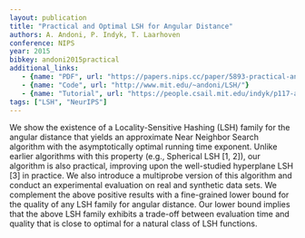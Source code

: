 ```yaml
---
layout: publication
title: "Practical and Optimal LSH for Angular Distance"
authors: A. Andoni, P. Indyk, T. Laarhoven
conference: NIPS
year: 2015
bibkey: andoni2015practical
additional_links:
   - {name: "PDF", url: "https://papers.nips.cc/paper/5893-practical-and-optimal-lsh-for-angular-distance.pdf"}
   - {name: "Code", url: "http://www.mit.edu/~andoni/LSH/"}
   - {name: "Tutorial", url: "https://people.csail.mit.edu/indyk/p117-andoni.pdf"}
tags: ["LSH", "NeurIPS"]
---
```

We show the existence of a Locality-Sensitive Hashing (LSH) family for the angular
distance that yields an approximate Near Neighbor Search algorithm with the
asymptotically optimal running time exponent. Unlike earlier algorithms with this
property (e.g., Spherical LSH [1, 2]), our algorithm is also practical, improving
upon the well-studied hyperplane LSH [3] in practice. We also introduce a multiprobe
version of this algorithm and conduct an experimental evaluation on real
and synthetic data sets.
We complement the above positive results with a fine-grained lower bound for the
quality of any LSH family for angular distance. Our lower bound implies that the
above LSH family exhibits a trade-off between evaluation time and quality that is
close to optimal for a natural class of LSH functions.
